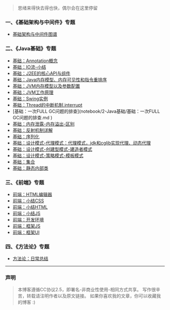 
>思绪来得快去得也快，偶尔会在这里停留


### 一、《基础架构与中间件》专题

- [基础架构与中间件图谱](notebook/1-基础架构与中间件/基础架构与中间件图谱.md )


### 二、《Java基础》专题

- [基础：Annotation概念](notebook/2-Java基础/基础：Annotation概念.md )
- [基础：IO流-小结](notebook/2-Java基础/基础：IO流-小结.md )
- [基础：J2EE的核心API与组件](notebook/2-Java基础/基础：J2EE的核心API与组件.md )
- [基础：Java内存模型、内存可见性和指令重排序](notebook/2-Java基础/基础：Java内存模型、内存可见性和指令重排序.md )
- [基础：JVM内存模型以及参数配置](notebook/2-Java基础/基础：JVM内存模型以及参数配置.md )
- [基础：JVM工作原理](notebook/2-Java基础/基础：JVM工作原理.md )
- [基础：Swing实例](notebook/2-Java基础/基础：Swing实例.md )
- [基础：Thread的中断机制,interrupt](notebook/2-Java基础/基础：Thread的中断机制,interrupt.md )
- [基础：一次FULL GC问题的排查](notebook/2-Java基础/基础：一次FULL GC问题的排查.md )
- [基础：内存泄露-内存溢出-区别](notebook/2-Java基础/基础：内存泄露-内存溢出-区别.md )
- [基础：反射机制详解](notebook/2-Java基础/基础：反射机制详解.md )
- [基础：序列化](notebook/2-Java基础/基础：序列化.md )
- [基础：设计模式-代理模式：代理模式，jdk和cglib实现代理、动态代理](notebook/2-Java基础/基础：设计模式-代理模式：代理模式，jdk和cglib实现代理、动态代理.md )
- [基础：设计模式-创建型模式-建造者模式](notebook/2-Java基础/基础：设计模式-创建型模式-建造者模式.md )
- [基础：设计模式-策略模式-模板模式](notebook/2-Java基础/基础：设计模式-策略模式-模板模式.md )
- [基础：集合](notebook/2-Java基础/基础：集合.md )
- [基础：静态内部类](notebook/2-Java基础/基础：静态内部类.md )


### 三、《前端》专题

- [前端：HTML编辑器](notebook/3-前端/前端：HTML编辑器.md )
- [前端：小结CSS](notebook/3-前端/前端：小结CSS.md )
- [前端：小结HTML](notebook/3-前端/前端：小结HTML.md )
- [前端：小结JS](notebook/3-前端/前端：小结JS.md )
- [前端：开发环境](notebook/3-前端/前端：开发环境.md )
- [前端：框架JS](notebook/3-前端/前端：框架JS.md )
- [前端：框架UI](notebook/3-前端/前端：框架UI.md )


### 四、《方法论》专题

- [方法论：日常总结](notebook/4-方法论/方法论：日常总结.md )







---

### 声明
> 本博客遵循CC协议2.5，即署名-非商业性使用-相同方式共享。
  写作很辛苦，转载请注明作者以及原文链接。
  如果你喜欢我的文章，你可以收藏我的博客 :)
  